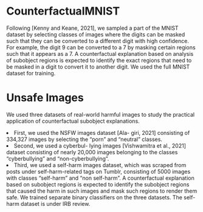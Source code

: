 # CounterfactualMNIST
Following [Kenny and Keane, 2021], we sampled a part of the MNIST dataset by selecting classes of images where the digits can be masked such that they can be converted to a different digit with high confidence. For example, the digit 9 can be converted to a 7 by masking certain regions such that it appears as a 7. A counterfactual explanation based on analysis of subobject regions is expected to identify the exact regions that need to be masked in a digit to convert it to another digit. We used the full MNIST dataset for training.

# Unsafe Images
We used three datasets of real-world harmful images to study the practical application of counterfactual subobject explanations. 

<li> First, we used the NSFW images dataset [Ala-
giri, 2021] consisting of 334,327 images by selecting the “porn” and “neutral” classes.


<li> Second, we used a cyberbul-
lying images [Vishwamitra et al., 2021] dataset consisting of nearly 20,000 images belonging to the classes “cyberbullying” and “non-cyberbullying”. 


<li> Third, we used a self-harm images dataset, which was scraped from posts under self-harm-related tags on Tumblr, consisting of 5000 images with classes “self-harm” and “non self-harm”. A counterfactual explanation based on subobject regions is expected to identify the subobject regions that caused the harm in such images and mask such regions to render them safe. We trained separate binary classifiers on the three datasets. The self-harm dataset is under IRB review.